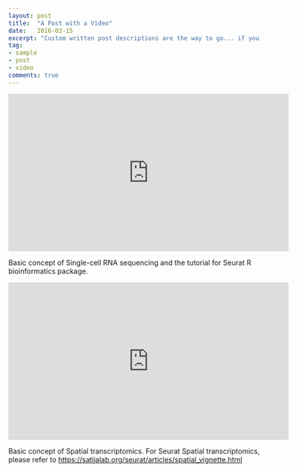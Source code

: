 ```yaml
---
layout: post
title:  "A Post with a Video"
date:   2016-03-15
excerpt: "Custom written post descriptions are the way to go... if you're not lazy."
tag:
- sample
- post
- video
comments: true
---
```

<iframe width="560" height="315" src="https://www.youtube.com/watch?v=xbX49h7BiUU" frameborder="0"> </iframe>

Basic concept of Single-cell RNA sequencing and the tutorial for Seurat R bioinformatics package.

<iframe width="560" height="315" src="https://www.youtube.com/watch?v=vPE_wJsR4cU" frameborder="0"> </iframe>

Basic concept of Spatial transcriptomics.
For Seurat Spatial transcriptomics, please refer to https://satijalab.org/seurat/articles/spatial_vignette.html
